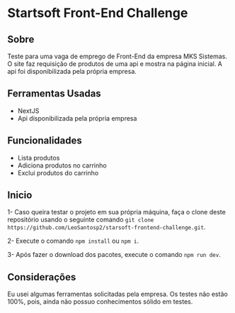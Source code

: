 # Startsoft Front-End Challenge

## Sobre
Teste para uma vaga de emprego de Front-End da empresa MKS Sistemas. O site faz requisição de produtos de uma api e mostra na página inicial. A api foi disponibilizada pela própria empresa.

## Ferramentas Usadas
- NextJS
- Api disponibilizada pela própria empresa

## Funcionalidades
- Lista produtos
- Adiciona produtos no carrinho
- Exclui produtos do carrinho

## Inicio
1- Caso queira testar o projeto em sua própria máquina, faça o clone deste repositório usando o seguinte comando `git clone https://github.com/LeoSantosp2/starsoft-frontend-challenge.git`.

2- Execute o comando `npm install` ou `npm i`.

3- Após fazer o download dos pacotes, execute o comando `npm run dev`.

## Considerações
Eu usei algumas ferramentas solicitadas pela empresa. Os testes não estão 100%, pois, ainda não possuo conhecimentos sólido em testes.
